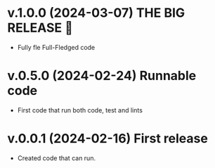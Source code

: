 # v.1.0.0 (2024-03-07) THE BIG RELEASE 🥳

- Fully fle Full-Fledged code

# v.0.5.0 (2024-02-24) Runnable code

- First code that run both code, test and lints

# v.0.0.1 (2024-02-16) First release 

- Created code that can run.
